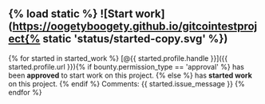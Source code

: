 {% load static %}
![Start work](https://oogetyboogety.github.io/gitcointestproject{% static 'status/started-copy.svg' %})
--------------------

{% for started in started_work %} 
[@{{ started.profile.handle }}]({{ started.profile.url }}){% if bounty.permission_type == 'approval' %} has been __approved__ to start work on this project. {% else %} has __started work__ on this project. {% endif %}
Comments: {{ started.issue_message }}
{% endfor %}
